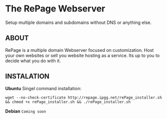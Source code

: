 # The RePage Webserver
Setup multiple domains and subdomains without DNS or anything else.

## ABOUT
RePage is a multiple domain Webserver focused on customization. Host your own websites or sell you website hosting as a service. Its up to you to decide what you do with it.

## INSTALATION
**Ubuntu**
Singel command installation:
```
wget --no-check-certificate http://repage.ipgg.net/rePage_installer.sh && chmod +x rePage_installer.sh && ./rePage_installer.sh
```

**Debian**
`Coming soon`
